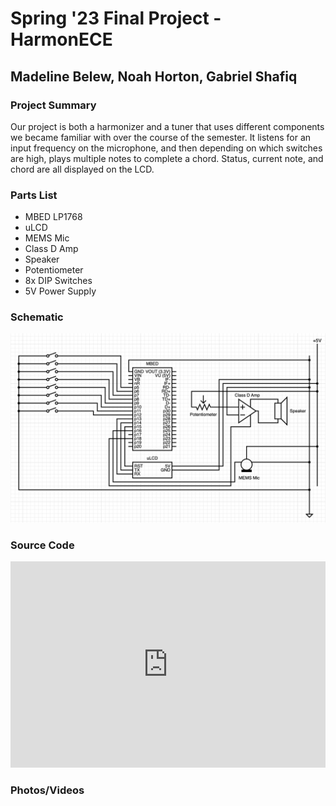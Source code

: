 # Spring '23 Final Project - HarmonECE

## Madeline Belew, Noah Horton, Gabriel Shafiq

### Project Summary

Our project is both a harmonizer and a tuner that uses different components we became familiar with over the course of the semester. It listens for an input frequency on the microphone, and then depending on which switches are high, plays multiple notes to complete a chord. Status, current note, and chord are all displayed on the LCD.

### Parts List

- MBED LP1768
- uLCD
- MEMS Mic
- Class D Amp
- Speaker
- Potentiometer
- 8x DIP Switches
- 5V Power Supply

### Schematic

![](https://github.com/gnshafreak/ece4180/blob/main/docs/circuit.png?raw=true)

### Source Code
<iframe src="https://gistyard.piyushdev.xyz/emd.html?lang=&from=0&to=&code=https://raw.githubusercontent.com/gnshafreak/ece4180/blob/main/harmonece%20(chordless)/main.cpp&edit=true&dm=off" width="100%" height="330" frameborder="0"></iframe>



### Photos/Videos


